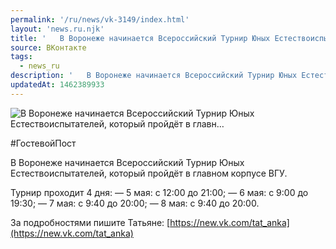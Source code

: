 ```yaml
---
permalink: '/ru/news/vk-3149/index.html'
layout: 'news.ru.njk'
title: '   В Воронеже начинается Всероссийский Турнир Юных Естествоиспытателей, который пройдёт в главн…'
source: ВКонтакте
tags:
  - news_ru
description: '   В Воронеже начинается Всероссийский Турнир Юных Естествоиспытателей, который пройдёт в главн…'
updatedAt: 1462389933
---
```

![   В Воронеже начинается Всероссийский Турнир Юных Естествоиспытателей, который пройдёт в главн…](https://sun9-5.userapi.com/impf/c626920/v626920195/6aa1/52Tots7Q0z8.jpg?size=1280x720&quality=96&sign=07a9bb48b82a608064c38f818ebdab37&c_uniq_tag=7CXDP6jdKT-1_-AUqE4srS-gCw026-7VVri_-GgK6xk&type=album)

#ГостевойПост

В Воронеже начинается Всероссийский Турнир Юных Естествоиспытателей, который пройдёт в главном корпусе ВГУ.

Турнир проходит 4 дня:
— 5 мая: с 12:00 до 21:00;
— 6 мая: с 9:00 до 19:30;
— 7 мая: с 9:40 до 20:00;
— 8 мая: с 9:40 до 20:00.

За подробностями пишите Татьяне: [https://new.vk.com/tat_anka](https://new.vk.com/tat_anka)
